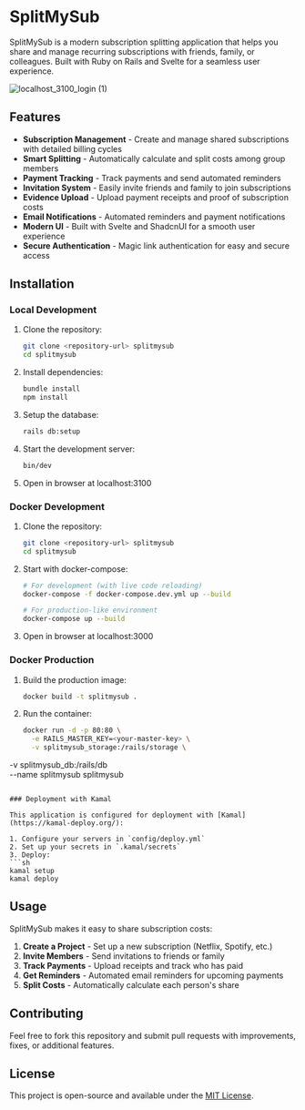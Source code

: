 # SplitMySub

SplitMySub is a modern subscription splitting application that helps you share and manage recurring subscriptions with friends, family, or colleagues. Built with Ruby on Rails and Svelte for a seamless user experience.

![localhost_3100_login (1)](https://github.com/user-attachments/assets/e3d98e5c-6e4b-4d64-a5d3-e31209459f07)



## Features

- **Subscription Management** - Create and manage shared subscriptions with detailed billing cycles
- **Smart Splitting** - Automatically calculate and split costs among group members
- **Payment Tracking** - Track payments and send automated reminders
- **Invitation System** - Easily invite friends and family to join subscriptions
- **Evidence Upload** - Upload payment receipts and proof of subscription costs
- **Email Notifications** - Automated reminders and payment notifications
- **Modern UI** - Built with Svelte and ShadcnUI for a smooth user experience
- **Secure Authentication** - Magic link authentication for easy and secure access

## Installation

### Local Development

1. Clone the repository:
   ```sh
   git clone <repository-url> splitmysub
   cd splitmysub
   ```
2. Install dependencies:
   ```sh
   bundle install
   npm install
   ```
3. Setup the database:
   ```sh
   rails db:setup
   ```
4. Start the development server:
   ```sh
   bin/dev
   ```
5. Open in browser at localhost:3100

### Docker Development

1. Clone the repository:
   ```sh
   git clone <repository-url> splitmysub
   cd splitmysub
   ```
2. Start with docker-compose:
   ```sh
   # For development (with live code reloading)
   docker-compose -f docker-compose.dev.yml up --build
   
   # For production-like environment
   docker-compose up --build
   ```
3. Open in browser at localhost:3000

### Docker Production

1. Build the production image:
   ```sh
   docker build -t splitmysub .
   ```
2. Run the container:
   ```sh
   docker run -d -p 80:80 \
     -e RAILS_MASTER_KEY=<your-master-key> \
     -v splitmysub_storage:/rails/storage \
-v splitmysub_db:/rails/db \
--name splitmysub splitmysub
   ```

### Deployment with Kamal

This application is configured for deployment with [Kamal](https://kamal-deploy.org/):

1. Configure your servers in `config/deploy.yml`
2. Set up your secrets in `.kamal/secrets`
3. Deploy:
   ```sh
   kamal setup
   kamal deploy
   ```

## Usage

SplitMySub makes it easy to share subscription costs:

1. **Create a Project** - Set up a new subscription (Netflix, Spotify, etc.)
2. **Invite Members** - Send invitations to friends or family
3. **Track Payments** - Upload receipts and track who has paid
4. **Get Reminders** - Automated email reminders for upcoming payments
5. **Split Costs** - Automatically calculate each person's share

## Contributing

Feel free to fork this repository and submit pull requests with improvements, fixes, or additional features.

## License

This project is open-source and available under the [MIT License](LICENSE).

